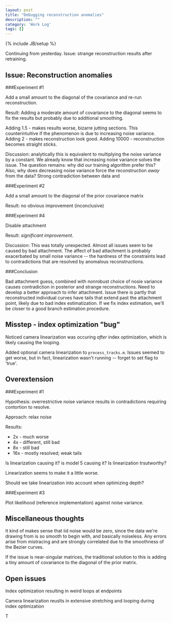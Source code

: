 ```yaml
---
layout: post
title: "Debugging reconstruction anomalies"
description: ""
category: 'Work Log'
tags: []
---
```

{% include JB/setup %}

Continuing from yesterday.  Issue: strange reconstruction results after retraining.

Issue: Reconstruction anomalies
---------------

###Experiment #1

Add a small amount to the diagonal of the covariance and re-run reconstruction.  

Result:  Adding a moderate amount of covariance to the diagonal seems to fix the results but probably due to additional smoothing.

Adding 1.5 - makes results worse, bizarre jutting sections. This counterintuitive if the phenomenon is due to increasing noise variance.
Adding 2 - makes reconstruction look good.
Adding 10000 - reconstruction becomes straight sticks.

Discussion: analytically this is equivalent to multiplying the noise variance by a constant.  We already know that increasing noise variance solves the issue.  The question remains: why did our training algorithm prefer this? Also, why does decreasing noise variance force the reconstruction *away* from the data?  Strong contradiction between data and 

###Experiment #2

Add a small amount to the diagonal of the prior covariance matrix

Result: no obvious improvement (inconclusive)

###Experiment #4

Disable attachment

Result:  *significant improvement*. 

Discussion:  This was totally unexpected.  Almost all issues seem to be caused by bad attachment.  The affect of bad attachment is probably exacerbated by small noise variance -- the hardness of the constraints lead to contradictions that are resolved by anomalous reconstructions.

###Conclusion

Bad attachment guess, combined with nonrobust choice of nosie variance causes contradiction in posterior and strange reconstructions.  Need to develop a better approach to infer attachment.  Issue there is partly that reconstructed individual curves have tails that extend past the attachment point, likely due to bad index estimatization.  If we fix index estimation, we'll be closer to a good branch estimation procedure.

Misstep - index optimization "bug"
---------------

Noticed camera linearization was occuring *after* index optimization, which is likely causing the looping.

Added optional camera linearization to `process_tracks.m`.  Issues seemed to get worse, but in fact, linearization wasn't running -- forget to set flag to 'true'.

Overextension
------------

###Experiment #1

Hypothesis: overrestrictive noise variance results in contradictions requiring contortion to resolve.

Approach: relax noise

Results:
 
* 2x - much worse
* 4x - different, still bad
* 8x - still bad
* 16x - mostly resolved; weak tails

Is linearization causing it?  is model 5 causing it?  Is linearization trsutworthy?  

Linearization seems to make it a little worse.

Should we take linearization into account when optimizing depth?

###Experiment #3

Plot likelihood (reference implementation) against noise variance.


Miscellaneous thoughts
----------------------

It kind of makes sense that iid noise would be zero, since the data we're drawing from is so smooth to begin with, and basically noiseless. Any errors arise from mistracing and are strongly correlated due to the smoothness of the Bezier curves.

If the issue is near-singular matrices, the traditional solution to this is adding a tiny amount of covariance to the diagonal of the prior matrix.  

Open issues
------------

Index optimization resulting in weird loops at endpoints

Camera linearization reuslts in extensive stretching and looping during index optimization

T
